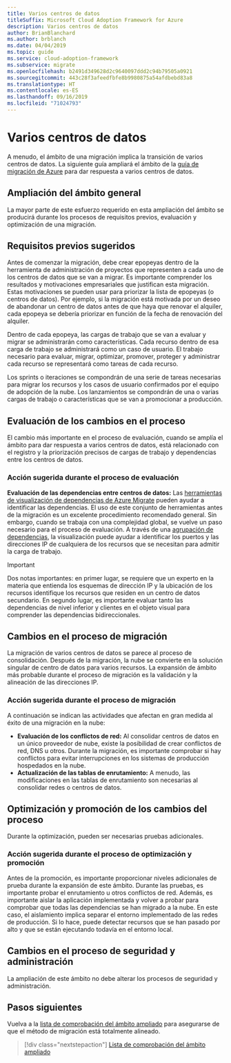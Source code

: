 ```yaml
---
title: Varios centros de datos
titleSuffix: Microsoft Cloud Adoption Framework for Azure
description: Varios centros de datos
author: BrianBlanchard
ms.author: brblanch
ms.date: 04/04/2019
ms.topic: guide
ms.service: cloud-adoption-framework
ms.subservice: migrate
ms.openlocfilehash: b2491d349628d2c9640097ddd2c94b79505a0921
ms.sourcegitcommit: 443c28f3afeedfbfe8b9980875a54afdbebd83a8
ms.translationtype: HT
ms.contentlocale: es-ES
ms.lasthandoff: 09/16/2019
ms.locfileid: "71024793"
---
```

# <a name="multiple-datacenters"></a>Varios centros de datos

A menudo, el ámbito de una migración implica la transición de varios centros de datos. La siguiente guía ampliará el ámbito de la [guía de migración de Azure](../azure-migration-guide/index.md) para dar respuesta a varios centros de datos.

## <a name="general-scope-expansion"></a>Ampliación del ámbito general

La mayor parte de este esfuerzo requerido en esta ampliación del ámbito se producirá durante los procesos de requisitos previos, evaluación y optimización de una migración.

## <a name="suggested-prerequisites"></a>Requisitos previos sugeridos

Antes de comenzar la migración, debe crear epopeyas dentro de la herramienta de administración de proyectos que representen a cada uno de los centros de datos que se van a migrar. Es importante comprender los resultados y motivaciones empresariales que justifican esta migración. Estas motivaciones se pueden usar para priorizar la lista de epopeyas (o centros de datos). Por ejemplo, si la migración está motivada por un deseo de abandonar un centro de datos antes de que haya que renovar el alquiler, cada epopeya se debería priorizar en función de la fecha de renovación del alquiler.

Dentro de cada epopeya, las cargas de trabajo que se van a evaluar y migrar se administrarán como características. Cada recurso dentro de esa carga de trabajo se administrará como un caso de usuario. El trabajo necesario para evaluar, migrar, optimizar, promover, proteger y administrar cada recurso se representará como tareas de cada recurso.

Los sprints o iteraciones se compondrán de una serie de tareas necesarias para migrar los recursos y los casos de usuario confirmados por el equipo de adopción de la nube. Los lanzamientos se compondrán de una o varias cargas de trabajo o características que se van a promocionar a producción.

## <a name="assess-process-changes"></a>Evaluación de los cambios en el proceso

El cambio más importante en el proceso de evaluación, cuando se amplía el ámbito para dar respuesta a varios centros de datos, está relacionado con el registro y la priorización precisos de cargas de trabajo y dependencias entre los centros de datos.

### <a name="suggested-action-during-the-assess-process"></a>Acción sugerida durante el proceso de evaluación

**Evaluación de las dependencias entre centros de datos:** Las [herramientas de visualización de dependencias de Azure Migrate](https://docs.microsoft.com/azure/migrate/concepts-dependency-visualization) pueden ayudar a identificar las dependencias. El uso de este conjunto de herramientas antes de la migración es un excelente procedimiento recomendado general. Sin embargo, cuando se trabaja con una complejidad global, se vuelve un paso necesario para el proceso de evaluación. A través de una [agrupación de dependencias](https://docs.microsoft.com/azure/migrate/how-to-create-group-machine-dependencies), la visualización puede ayudar a identificar los puertos y las direcciones IP de cualquiera de los recursos que se necesitan para admitir la carga de trabajo.

> [!IMPORTANT]
> Dos notas importantes: en primer lugar, se requiere que un experto en la materia que entienda los esquemas de dirección IP y la ubicación de los recursos identifique los recursos que residen en un centro de datos secundario. En segundo lugar, es importante evaluar tanto las dependencias de nivel inferior y clientes en el objeto visual para comprender las dependencias bidireccionales.

## <a name="migrate-process-changes"></a>Cambios en el proceso de migración

La migración de varios centros de datos se parece al proceso de consolidación. Después de la migración, la nube se convierte en la solución singular de centro de datos para varios recursos. La expansión de ámbito más probable durante el proceso de migración es la validación y la alineación de las direcciones IP.

### <a name="suggested-action-during-the-migrate-process"></a>Acción sugerida durante el proceso de migración

A continuación se indican las actividades que afectan en gran medida al éxito de una migración en la nube:

- **Evaluación de los conflictos de red:** Al consolidar centros de datos en un único proveedor de nube, existe la posibilidad de crear conflictos de red, DNS u otros. Durante la migración, es importante comprobar si hay conflictos para evitar interrupciones en los sistemas de producción hospedados en la nube.
- **Actualización de las tablas de enrutamiento:** A menudo, las modificaciones en las tablas de enrutamiento son necesarias al consolidar redes o centros de datos.

## <a name="optimize-and-promote-process-changes"></a>Optimización y promoción de los cambios del proceso

Durante la optimización, pueden ser necesarias pruebas adicionales.

### <a name="suggested-action-during-the-optimize-and-promote-process"></a>Acción sugerida durante el proceso de optimización y promoción

Antes de la promoción, es importante proporcionar niveles adicionales de prueba durante la expansión de este ámbito. Durante las pruebas, es importante probar el enrutamiento u otros conflictos de red. Además, es importante aislar la aplicación implementada y volver a probar para comprobar que todas las dependencias se han migrado a la nube. En este caso, el aislamiento implica separar el entorno implementado de las redes de producción. Si lo hace, puede detectar recursos que se han pasado por alto y que se están ejecutando todavía en el entorno local.

## <a name="secure-and-manage-process-changes"></a>Cambios en el proceso de seguridad y administración

La ampliación de este ámbito no debe alterar los procesos de seguridad y administración.

## <a name="next-steps"></a>Pasos siguientes

Vuelva a la [lista de comprobación del ámbito ampliado](./index.md) para asegurarse de que el método de migración está totalmente alineado.

> [!div class="nextstepaction"]
> [Lista de comprobación del ámbito ampliado](./index.md)
